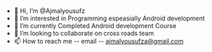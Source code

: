 - 👋 Hi, I’m @Ajmalyousufz
- 👀 I’m interested in Programming espeasially Android development
- 🌱 I’m currently Completed Android development Course
- 💞️ I’m looking to collaborate on cross roads team
- 📫 How to reach me -- email -- ajmalyousufza@gmail.com

<!---
Ajmalyousufz/Ajmalyousufz is a ✨ special ✨ repository because its `README.md` (this file) appears on your GitHub profile.
You can click the Preview link to take a look at your changes.
--->
